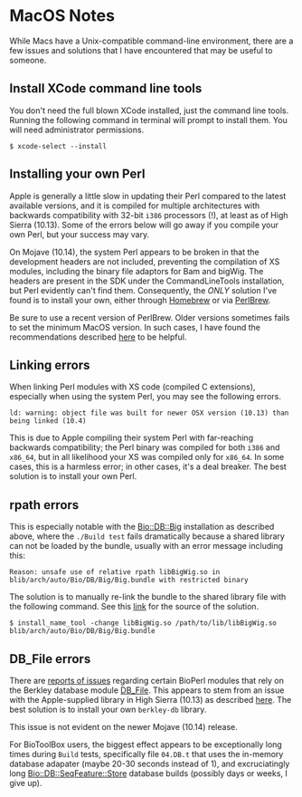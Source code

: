 # MacOS Notes

While Macs have a Unix-compatible command-line environment, there are a few issues 
and solutions that I have encountered that may be useful to someone.

## Install XCode command line tools

You don't need the full blown XCode installed, just the command line tools. 
Running the following command in terminal will prompt to install them. You will 
need administrator permissions.

	$ xcode-select --install

## Installing your own Perl

Apple is generally a little slow in updating their Perl compared to the latest available
versions, and it is compiled for multiple architectures with backwards compatibility with
32-bit `i386` processors (!), at least as of High Sierra (10.13). Some of the errors below
will go away if you compile your own Perl, but your success may vary.

On Mojave (10.14), the system Perl appears to be broken in that the development headers
are not included, preventing the compilation of XS modules, including the binary file
adaptors for Bam and bigWig. The headers are present in the SDK under the CommandLineTools
installation, but Perl evidently can't find them. Consequently, the *ONLY* solution I've
found is to install your own, either through [Homebrew](https::/brew.sh) or via
[PerlBrew](https://perlbrew.pl).

Be sure to use a recent version of PerlBrew. Older versions sometimes fails to set the 
minimum MacOS version. In such cases, I have found the recommendations described 
[here](https://karl.kornel.us/2015/12/perl-osx-1011-warnings/) to be helpful. 

## Linking errors

When linking Perl modules with XS code (compiled C extensions), especially when using 
the system Perl, you may see the following errors.

	ld: warning: object file was built for newer OSX version (10.13) than being linked (10.4)

This is due to Apple compiling their system Perl with far-reaching backwards 
compatibility; the Perl binary was compiled for both `i386` and `x86_64`, but in 
all likelihood your XS was compiled only for `x86_64`. In some cases, this is a 
harmless error; in other cases, it's a deal breaker. The best solution is to 
install your own Perl.

## rpath errors

This is especially notable with the [Bio::DB::Big](https://metacpan.org/pod/Bio::DB::Big) 
installation as described above, where the `./Build test` fails dramatically because a 
shared library can not be loaded by the bundle, usually with an error message including 
this:

	Reason: unsafe use of relative rpath libBigWig.so in blib/arch/auto/Bio/DB/Big/Big.bundle with restricted binary

The solution is to manually re-link the bundle to the shared library file with the 
following command. See this 
[link](https://stackoverflow.com/questions/33275605/el-capitan-perl-dbd-unsafe-use-of-relative-path) 
for the source of the  solution.

	$ install_name_tool -change libBigWig.so /path/to/lib/libBigWig.so blib/arch/auto/Bio/DB/Big/Big.bundle

## DB_File errors

There are [reports of issues](https://github.com/bioperl/bioperl-live/issues/267) 
regarding certain BioPerl modules that rely on the Berkley database module 
[DB_File](https://metacpan.org/pod/DB_File). This appears to stem from an issue with 
the Apple-supplied library in High Sierra (10.13) as described 
[here](https://discussions.apple.com/thread/8125401). The best solution is to 
install your own `berkley-db` library. 

This issue is not evident on the newer Mojave (10.14) release.

For BioToolBox users, the biggest effect appears to be exceptionally long times 
during `Build` tests, specifically file `04.DB.t` that uses the in-memory database 
adapater (maybe 20-30 seconds instead of 1), and excruciatingly long 
[Bio::DB::SeqFeature::Store](https://metacpan.org/pod/Bio::DB::SeqFeature::Store) 
database builds (possibly days or weeks, I give up). 

